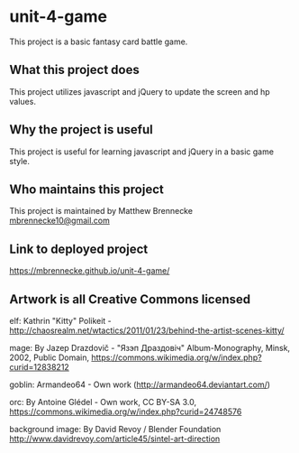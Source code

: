 # unit-4-game

This project is a basic fantasy card battle game.

## What this project does

This project utilizes javascript and jQuery to update the screen and hp values.

## Why the project is useful

This project is useful for learning javascript and jQuery in a basic game style.

## Who maintains this project

This project is maintained by Matthew Brennecke mbrennecke10@gmail.com

## Link to deployed project

https://mbrennecke.github.io/unit-4-game/

## Artwork is all Creative Commons licensed

elf: Kathrin "Kitty" Polikeit - http://chaosrealm.net/wtactics/2011/01/23/behind-the-artist-scenes-kitty/

mage: By Jazep Drazdovič - "Язэп Драздовіч" Album-Monography, Minsk, 2002, Public Domain, https://commons.wikimedia.org/w/index.php?curid=12838212

goblin: Armandeo64 - Own work (http://armandeo64.deviantart.com/)

orc: By Antoine Glédel - Own work, CC BY-SA 3.0, https://commons.wikimedia.org/w/index.php?curid=24748576

background image: By David Revoy / Blender Foundation http://www.davidrevoy.com/article45/sintel-art-direction

